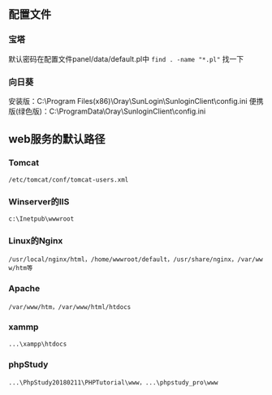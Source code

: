 ## 配置文件
### 宝塔
默认密码在配置文件panel/data/default.pl中
` find . -name "*.pl" `	找一下
### 向日葵
安装版：C:\Program Files(x86)\Oray\SunLogin\SunloginClient\config.ini
便携版(绿色版)：C:\ProgramData\Oray\SunloginClient\config.ini

## web服务的默认路径
### Tomcat
`/etc/tomcat/conf/tomcat-users.xml`
### Winserver的IIS
`c:\Inetpub\wwwroot`
### Linux的Nginx
`/usr/local/nginx/html，/home/wwwroot/default，/usr/share/nginx，/var/www/htm等`
### Apache
`/var/www/htm，/var/www/html/htdocs`
### xammp
`...\xampp\htdocs`
### phpStudy
`...\PhpStudy20180211\PHPTutorial\www，...\phpstudy_pro\www`
